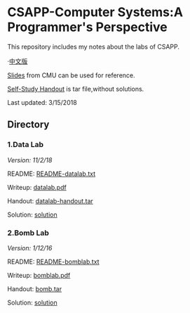 # CSAPP-Computer Systems:A Programmer's Perspective
This repository includes my notes about the labs of CSAPP.

·[中文版](README_CN.md)

[Slides](http://www.cs.cmu.edu/~./213/schedule.html) from CMU can be used for reference.

[Self-Study Handout](http://csapp.cs.cmu.edu/3e/labs.html) is tar file,without solutions.


Last updated: 3/15/2018

## Directory
### 1.Data Lab

*Version: 11/2/18*

README: [README-datalab.txt](Lab1_Data_Lab/README-datalab.txt)

Writeup: [datalab.pdf](Lab1_Data_Lab/datalab.pdf)

Handout: [datalab-handout.tar](Lab1_Data_Lab/datalab-handout.tar)

Solution: [solution](Lab1_Data_Lab/solution)

### 2.Bomb Lab

*Version: 1/12/16*

README: [README-bomblab.txt](Lab2_Bomb_Lab/README-bomblab.txt)

Writeup: [bomblab.pdf](Lab2_Bomb_Lab/bomblab.pdf)

Handout: [bomb.tar](Lab2_Bomb_Lab/bomb.tar)

Solution: [solution](Lab2_Bomb_Lab/solution)
